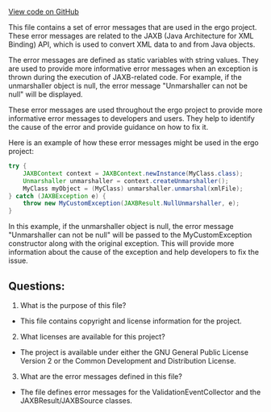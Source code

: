 [View code on GitHub](https://github.com/ergoplatform/ergo/target/streams/_global/assemblyOption/_global/streams/assembly/4f54ebf65074bcd1cf173f02479baf8dc5dfeb4d_b54184b7dcab2031add3f525550c7f1b7e12209d_da39a3ee5e6b4b0d3255bfef95601890afd80709/javax/xml/bind/util/Messages.properties)

This file contains a set of error messages that are used in the ergo project. These error messages are related to the JAXB (Java Architecture for XML Binding) API, which is used to convert XML data to and from Java objects. 

The error messages are defined as static variables with string values. They are used to provide more informative error messages when an exception is thrown during the execution of JAXB-related code. For example, if the unmarshaller object is null, the error message "Unmarshaller can not be null" will be displayed.

These error messages are used throughout the ergo project to provide more informative error messages to developers and users. They help to identify the cause of the error and provide guidance on how to fix it. 

Here is an example of how these error messages might be used in the ergo project:

```java
try {
    JAXBContext context = JAXBContext.newInstance(MyClass.class);
    Unmarshaller unmarshaller = context.createUnmarshaller();
    MyClass myObject = (MyClass) unmarshaller.unmarshal(xmlFile);
} catch (JAXBException e) {
    throw new MyCustomException(JAXBResult.NullUnmarshaller, e);
}
```

In this example, if the unmarshaller object is null, the error message "Unmarshaller can not be null" will be passed to the MyCustomException constructor along with the original exception. This will provide more information about the cause of the exception and help developers to fix the issue.
## Questions: 
 1. What is the purpose of this file?
- This file contains copyright and license information for the project.

2. What licenses are available for this project?
- The project is available under either the GNU General Public License Version 2 or the Common Development and Distribution License.

3. What are the error messages defined in this file?
- The file defines error messages for the ValidationEventCollector and the JAXBResult/JAXBSource classes.